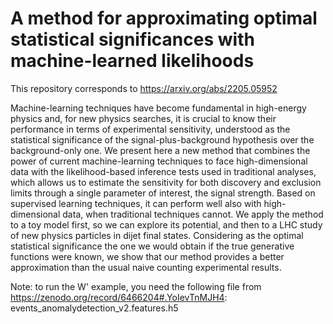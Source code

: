 # A method for approximating optimal statistical significances with machine-learned likelihoods
This repository corresponds to https://arxiv.org/abs/2205.05952

Machine-learning techniques have become fundamental in high-energy physics and, for new physics searches, it is crucial to know their performance in terms of experimental sensitivity, understood as the statistical significance of the signal-plus-background hypothesis over the background-only one. We present here a new method that combines the power of current machine-learning techniques to face high-dimensional data with the likelihood-based inference tests used in traditional analyses, which allows us to estimate the sensitivity for both discovery and exclusion limits through a single parameter of interest, the signal strength. Based on supervised learning techniques, it can perform well also with high-dimensional data, when traditional techniques cannot. We apply the method to a toy model first, so we can explore its potential, and then to a LHC study of new physics particles in dijet final states. Considering as the optimal statistical significance the one we would obtain if the true generative functions were known, we show that our method provides a better approximation than the usual naive counting experimental results. 



Note: to run the W' example, you need the following file from https://zenodo.org/record/6466204#.YoIevTnMJH4:
events_anomalydetection_v2.features.h5
